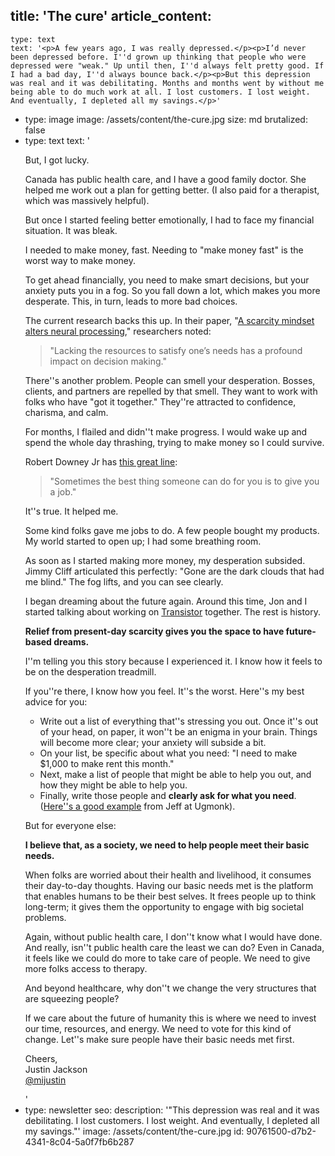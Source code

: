 title: 'The cure'
article_content:
  -
    type: text
    text: '<p>A few years ago, I was really depressed.</p><p>I’d never been depressed before. I''d grown up thinking that people who were depressed were "weak." Up until then, I''d always felt pretty good. If I had a bad day, I''d always bounce back.</p><p>But this depression was real and it was debilitating. Months and months went by without me being able to do much work at all. I lost customers. I lost weight. And eventually, I depleted all my savings.</p>'
  -
    type: image
    image: /assets/content/the-cure.jpg
    size: md
    brutalized: false
  -
    type: text
    text: '<p>But, I got lucky.</p><p>Canada has public health care, and I have a good family doctor. She helped me work out a plan for getting better. (I also paid for a therapist, which was massively helpful).</p><p>But once I started feeling better emotionally, I had to face my financial situation. It was bleak.</p><p>I needed to make money, fast. Needing to "make money fast" is the worst way to make money.</p><p>To get ahead financially, you need to make smart decisions, but your anxiety puts you in a fog. So you fall down a lot, which makes you more desperate. This, in turn, leads to more bad choices.</p><p>The current research backs this up. In their paper, "<a href="https://www.ncbi.nlm.nih.gov/pmc/articles/PMC6575633/" target="_blank" rel="noopener noreferrer">A scarcity mindset alters neural processing</a>," researchers noted:</p><blockquote><p>"Lacking the resources to satisfy one’s needs has a profound impact on decision making."</p></blockquote><p>There''s another problem. People can smell your desperation. Bosses, clients, and partners are repelled by that smell. They want to work with folks who have "got it together." They''re attracted to confidence, charisma, and calm.</p><p>For months, I flailed and didn''t make progress. I would wake up and spend the whole day thrashing, trying to make money so I could survive.</p><p>Robert Downey Jr has&nbsp;<a href="https://twitter.com/mijustin/status/1251555726322892800" target="_blank" rel="noopener noreferrer">this great line</a>:</p><blockquote><p>"Sometimes the best thing someone can do for you is to give you a job."</p></blockquote><p>It''s true. It helped me.</p><p>Some kind folks gave me jobs to do. A few people bought my products. My world started to open up; I had some breathing room.</p><p>As soon as I started making more money, my desperation subsided. Jimmy Cliff articulated this perfectly: "Gone are the dark clouds that had me blind." The fog lifts, and you can see clearly.</p><p>I began dreaming about the future again. Around this time, Jon and I started talking about working on&nbsp;<a href="https://transistor.fm/?via=justin" target="_blank" rel="noopener noreferrer">Transistor</a>&nbsp;together. The rest is history.</p><p><strong>Relief from present-day scarcity gives you the space to have future-based dreams.</strong></p><p>I''m telling you this story because I experienced it. I know how it feels to be on the desperation treadmill.</p><p>If you''re there, I know how you feel. It''s the worst. Here''s my best advice for you:</p><ul><li>Write out a list of everything that''s stressing you out. Once it''s out of your head, on paper, it won''t be an enigma in your brain. Things will become more clear; your anxiety will subside a bit.</li><li>On your list, be specific about what you need: "I need to make $1,000 to make rent this month."</li><li>Next, make a list of people that might be able to help you out, and how they might be able to help you.</li><li>Finally, write those people and&nbsp;<strong>clearly ask for what you need</strong>. (<a href="https://manage.kmail-lists.com/subscriptions/web-view?a=aVinKJ&amp;c=A7KHyn&amp;r=pUKas84&amp;m=JuByd4&amp;k=ed1fcd24dbdccfe5f7fb5e3ab6e807d7" target="_blank" rel="noopener noreferrer">Here''s a good example</a>&nbsp;from Jeff at Ugmonk).</li></ul><p>But for everyone else:</p><p><strong>I believe that, as a society, we need to help people meet their basic needs.</strong></p><p>When folks are worried about their health and livelihood, it consumes their day-to-day thoughts. Having our basic needs met is the platform that enables humans to be their best selves. It frees people up to think long-term; it gives them the opportunity to engage with big societal problems.</p><p>Again, without public health care, I don''t know what I would have done. And really, isn''t public health care the least we can do? Even in Canada, it feels like we could do more to take care of people. We need to give more folks access to therapy.</p><p>And beyond healthcare, why don''t we change the very structures that are squeezing people?&nbsp;</p><p>If we care about the future of humanity this is where we need to invest our time, resources, and energy. We need to vote for this kind of change. Let''s make sure people have their basic needs met first.</p><p>Cheers,<br>Justin Jackson<br>​<a href="https://twitter.com/mijustin" target="_blank" rel="noopener noreferrer">@mijustin</a></p>'
  -
    type: newsletter
seo:
  description: '"This depression was real and it was debilitating. I lost customers. I lost weight. And eventually, I depleted all my savings."'
  image: /assets/content/the-cure.jpg
id: 90761500-d7b2-4341-8c04-5a0f7fb6b287
